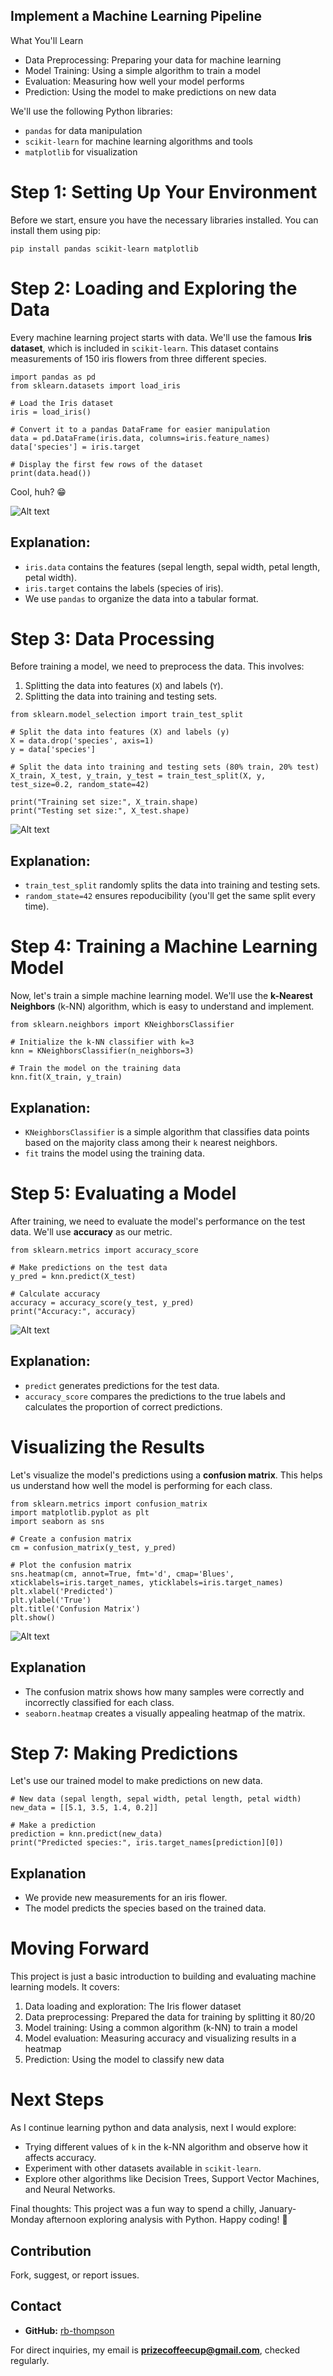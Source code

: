 ## Implement a Machine Learning Pipeline

What You'll Learn
- Data Preprocessing: Preparing your data for machine learning
- Model Training: Using a simple algorithm to train a model
- Evaluation: Measuring how well your model performs
- Prediction: Using the model to make predictions on new data


We'll use the following Python libraries:
- `pandas` for data manipulation
- `scikit-learn` for machine learning algorithms and tools
- `matplotlib` for visualization


# Step 1: Setting Up Your Environment
Before we start, ensure you have the necessary libraries installed. You can install them using pip:


`pip install pandas scikit-learn matplotlib`


# Step 2: Loading and Exploring the Data
Every machine learning project starts with data. We'll use the famous **Iris dataset**, which is included in `scikit-learn`.
This dataset contains measurements of 150 iris flowers from three different species. 

```
import pandas as pd
from sklearn.datasets import load_iris

# Load the Iris dataset
iris = load_iris()

# Convert it to a pandas DataFrame for easier manipulation
data = pd.DataFrame(iris.data, columns=iris.feature_names)
data['species'] = iris.target

# Display the first few rows of the dataset
print(data.head())
```

Cool, huh? :grin:

![Alt text](https://raw.githubusercontent.com/rb-thompson/machine-learning-basics/refs/heads/main/project_files/print-head.png "printed data head")

## Explanation:

- `iris.data` contains the features (sepal length, sepal width, petal length, petal width).
- `iris.target` contains the labels (species of iris).
- We use `pandas` to organize the data into a tabular format.


# Step 3: Data Processing
Before training a model, we need to preprocess the data. This involves:

1. Splitting the data into features (`X`) and labels (`Y`).
2. Splitting the data into training and testing sets.

```
from sklearn.model_selection import train_test_split

# Split the data into features (X) and labels (y)
X = data.drop('species', axis=1)
y = data['species']

# Split the data into training and testing sets (80% train, 20% test)
X_train, X_test, y_train, y_test = train_test_split(X, y, test_size=0.2, random_state=42)

print("Training set size:", X_train.shape)
print("Testing set size:", X_test.shape)
```

![Alt text](https://raw.githubusercontent.com/rb-thompson/machine-learning-basics/refs/heads/main/project_files/train-test-split.jpg "test-train-split method graphic")

## Explanation:

- `train_test_split` randomly splits the data into training and testing sets.
- `random_state=42` ensures repoducibility (you'll get the same split every time).


# Step 4: Training a Machine Learning Model
Now, let's train a simple machine learning model. We'll use the **k-Nearest Neighbors** (k-NN) algorithm, 
which is easy to understand and implement.

```
from sklearn.neighbors import KNeighborsClassifier

# Initialize the k-NN classifier with k=3
knn = KNeighborsClassifier(n_neighbors=3)

# Train the model on the training data
knn.fit(X_train, y_train)
```

## Explanation:

- `KNeighborsClassifier` is a simple algorithm that classifies data points based on the majority class among their `k` nearest neighbors.
- `fit` trains the model using the training data.

# Step 5: Evaluating a Model
After training, we need to evaluate the model's performance on the test data. We'll use **accuracy** as our metric.

```
from sklearn.metrics import accuracy_score

# Make predictions on the test data
y_pred = knn.predict(X_test)

# Calculate accuracy
accuracy = accuracy_score(y_test, y_pred)
print("Accuracy:", accuracy)
```

![Alt text](https://raw.githubusercontent.com/rb-thompson/machine-learning-basics/refs/heads/main/project_files/accuracy-score.png "calculated model accuracy score graphic")

## Explanation:

- `predict` generates predictions for the test data.
- `accuracy_score` compares the predictions to the true labels and calculates the proportion of correct predictions. 


# Visualizing the Results
Let's visualize the model's predictions using a **confusion matrix**. This helps us understand how well the model is performing for each class.

```
from sklearn.metrics import confusion_matrix
import matplotlib.pyplot as plt
import seaborn as sns

# Create a confusion matrix
cm = confusion_matrix(y_test, y_pred)

# Plot the confusion matrix
sns.heatmap(cm, annot=True, fmt='d', cmap='Blues', xticklabels=iris.target_names, yticklabels=iris.target_names)
plt.xlabel('Predicted')
plt.ylabel('True')
plt.title('Confusion Matrix')
plt.show()
```

![Alt text](https://raw.githubusercontent.com/rb-thompson/machine-learning-basics/refs/heads/main/project_files/fig-1-heatmap.png "iris flower species heatmap graphic")

## Explanation

- The confusion matrix shows how many samples were correctly and incorrectly classified for each class.
- `seaborn.heatmap` creates a visually appealing heatmap of the matrix.


# Step 7: Making Predictions
Let's use our trained model to make predictions on new data.

```
# New data (sepal length, sepal width, petal length, petal width)
new_data = [[5.1, 3.5, 1.4, 0.2]]

# Make a prediction
prediction = knn.predict(new_data)
print("Predicted species:", iris.target_names[prediction][0])
```

## Explanation

- We provide new measurements for an iris flower.
- The model predicts the species based on the trained data.


# Moving Forward
This project is just a basic introduction to building and evaluating machine learning models. It covers:

1. Data loading and exploration: The Iris flower dataset
2. Data preprocessing: Prepared the data for training by splitting it 80/20
3. Model training: Using a common algorithm (k-NN) to train a model
4. Model evaluation: Measuring accuracy and visualizing results in a heatmap
5. Prediction: Using the model to classify new data


# Next Steps
As I continue learning python and data analysis, next I would explore:

- Trying different values of `k` in the k-NN algorithm and observe how it affects accuracy.
- Experiment with other datasets available in `scikit-learn`.
- Explore other algorithms like Decision Trees, Support Vector Machines, and Neural Networks.

Final thoughts: This project was a fun way to spend a chilly, January-Monday afternoon exploring analysis with Python. Happy coding! :rocket:


## Contribution
Fork, suggest, or report issues.

## Contact

- **GitHub:** [rb-thompson](https://github.com/rb-thompson)

For direct inquiries, my email is **prizecoffeecup@gmail.com**, checked regularly.